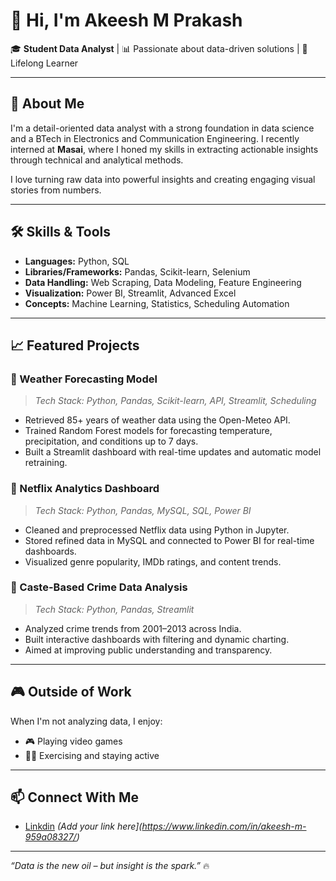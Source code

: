 # 👋 Hi, I'm Akeesh M Prakash

🎓 **Student Data Analyst** | 📊 Passionate about data-driven solutions | 🧠 Lifelong Learner

---

## 🧾 About Me

I'm a detail-oriented data analyst with a strong foundation in data science and a BTech in Electronics and Communication Engineering. I recently interned at **Masai**, where I honed my skills in extracting actionable insights through technical and analytical methods.

I love turning raw data into powerful insights and creating engaging visual stories from numbers.

---

## 🛠️ Skills & Tools

- **Languages:** Python, SQL
- **Libraries/Frameworks:** Pandas, Scikit-learn, Selenium
- **Data Handling:** Web Scraping, Data Modeling, Feature Engineering
- **Visualization:** Power BI, Streamlit, Advanced Excel
- **Concepts:** Machine Learning, Statistics, Scheduling Automation

---

## 📈 Featured Projects

### 🔹 Weather Forecasting Model
> _Tech Stack: Python, Pandas, Scikit-learn, API, Streamlit, Scheduling_

- Retrieved 85+ years of weather data using the Open-Meteo API.
- Trained Random Forest models for forecasting temperature, precipitation, and conditions up to 7 days.
- Built a Streamlit dashboard with real-time updates and automatic model retraining.

### 🔹 Netflix Analytics Dashboard
> _Tech Stack: Python, Pandas, MySQL, SQL, Power BI_

- Cleaned and preprocessed Netflix data using Python in Jupyter.
- Stored refined data in MySQL and connected to Power BI for real-time dashboards.
- Visualized genre popularity, IMDb ratings, and content trends.

### 🔹 Caste-Based Crime Data Analysis
> _Tech Stack: Python, Pandas, Streamlit_

- Analyzed crime trends from 2001–2013 across India.
- Built interactive dashboards with filtering and dynamic charting.
- Aimed at improving public understanding and transparency.

---

## 🎮 Outside of Work

When I'm not analyzing data, I enjoy:
- 🎮 Playing video games
- 🏋️‍♂️ Exercising and staying active

---

## 📫 Connect With Me

- [Linkdin](#) *(Add your link here](https://www.linkedin.com/in/akeesh-m-959a08327/)*

---

*“Data is the new oil – but insight is the spark.”* 🔥

